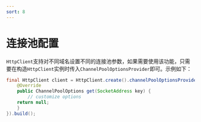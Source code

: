 ```yaml
---
sort: 8
---
```


# 连接池配置

`HttpClient`支持对不同域名设置不同的连接池参数，如果需要使用该功能，只需要在构造`HttpClient`实例时传入`ChannelPoolOptionsProvider`即可。示例如下：
```java
final HttpClient client = HttpClient.create().channelPoolOptionsProvider(new ChannelPoolOptionsProvider() {
    @Override
    public ChannelPoolOptions get(SocketAddress key) {
        // customize options
	return null;
    }
}).build();
```